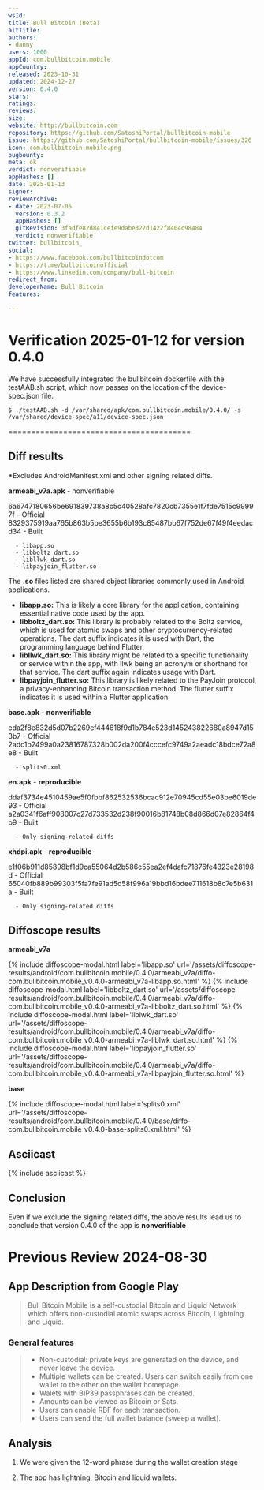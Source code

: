 ```yaml
---
wsId: 
title: Bull Bitcoin (Beta)
altTitle: 
authors:
- danny
users: 1000
appId: com.bullbitcoin.mobile
appCountry: 
released: 2023-10-31
updated: 2024-12-27
version: 0.4.0
stars: 
ratings: 
reviews: 
size: 
website: http://bullbitcoin.com
repository: https://github.com/SatoshiPortal/bullbitcoin-mobile
issue: https://github.com/SatoshiPortal/bullbitcoin-mobile/issues/326
icon: com.bullbitcoin.mobile.png
bugbounty: 
meta: ok
verdict: nonverifiable
appHashes: []
date: 2025-01-13
signer: 
reviewArchive:
- date: 2023-07-05
  version: 0.3.2
  appHashes: []
  gitRevision: 3fadfe82d841cefe9dabe322d1422f8404c98484
  verdict: nonverifiable
twitter: bullbitcoin_
social:
- https://www.facebook.com/bullbitcoindotcom
- https://t.me/bullbitcoinofficial
- https://www.linkedin.com/company/bull-bitcoin
redirect_from: 
developerName: Bull Bitcoin
features: 

---
```


# Verification 2025-01-12 for version 0.4.0

We have successfully integrated the bullbitcoin dockerfile with the testAAB.sh script, which now passes on the location of the device-spec.json file. 

`$ ./testAAB.sh -d /var/shared/apk/com.bullbitcoin.mobile/0.4.0/ -s /var/shared/device-spec/a11/device-spec.json` 

========================================

## Diff results 

*Excludes AndroidManifest.xml and other signing related diffs.

**armeabi_v7a.apk** - nonverifiable

6a6747180656be691839738a8c5c40528afc7820cb7355e1f7fde7515c99997f - Official
8329375919aa765b863b5be3655b6b193c85487bb67f752de67f49f4eedacd34 - Built 

```
  - libapp.so
  - libboltz_dart.so
  - libllwk_dart.so
  - libpayjoin_flutter.so
```

The **.so** files listed are shared object libraries commonly used in Android applications. 

- **libapp.so:** This is likely a core library for the application, containing essential native code used by the app.
- **libboltz_dart.so:** This library is probably related to the Boltz service, which is used for atomic swaps and other cryptocurrency-related operations. The dart suffix indicates it is used with Dart, the programming language behind Flutter.
- **libllwk_dart.so:** This library might be related to a specific functionality or service within the app, with llwk being an acronym or shorthand for that service. The dart suffix again indicates usage with Dart.
- **libpayjoin_flutter.so:** This library is likely related to the PayJoin protocol, a privacy-enhancing Bitcoin transaction method. The flutter suffix indicates it is used within a Flutter application.

**base.apk** - **nonverifiable**

eda2f8e832d5d07b2269ef444618f9d1b784e523d145243822680a8947d153b7 - Official
2adc1b2499a0a23816787328b002da200f4cccefc9749a2aeadc18bdce72a8e8 - Built

```
  - splits0.xml
```

**en.apk** - **reproducible**

ddaf3734e4510459ae5f0fbbf862532536bcac912e70945cd55e03be6019de93 - Official
a2a0341f6aff908007c27d733532d238f90016b81748b08d866d07e82864f4b9 - Built 

```
  - Only signing-related diffs
```

**xhdpi.apk** - **reproducible**

e1f06b911d85898bf1d9ca55064d2b586c55ea2ef4dafc71876fe4323e28198d - Official
65040fb889b99303f5fa7fe91ad5d58f996a19bbd16bdee711618b8c7e5b631a - Built

```
  - Only signing-related diffs
```

## Diffoscope results

**armeabi_v7a**

  {% include diffoscope-modal.html label='libapp.so' url='/assets/diffoscope-results/android/com.bullbitcoin.mobile/0.4.0/armeabi_v7a/diffo-com.bullbitcoin.mobile_v0.4.0-armeabi_v7a-libapp.so.html' %}
  {% include diffoscope-modal.html label='libboltz_dart.so' url='/assets/diffoscope-results/android/com.bullbitcoin.mobile/0.4.0/armeabi_v7a/diffo-com.bullbitcoin.mobile_v0.4.0-armeabi_v7a-libboltz_dart.so.html' %}
  {% include diffoscope-modal.html label='liblwk_dart.so' url='/assets/diffoscope-results/android/com.bullbitcoin.mobile/0.4.0/armeabi_v7a/diffo-com.bullbitcoin.mobile_v0.4.0-armeabi_v7a-liblwk_dart.so.html' %}
  {% include diffoscope-modal.html label='libpayjoin_flutter.so' url='/assets/diffoscope-results/android/com.bullbitcoin.mobile/0.4.0/armeabi_v7a/diffo-com.bullbitcoin.mobile_v0.4.0-armeabi_v7a-libpayjoin_flutter.so.html' %}

**base** 

  {% include diffoscope-modal.html label='splits0.xml' url='/assets/diffoscope-results/android/com.bullbitcoin.mobile/0.4.0/base/diffo-com.bullbitcoin.mobile_v0.4.0-base-splits0.xml.html' %}

## Asciicast 

{% include asciicast %}

## Conclusion

Even if we exclude the signing related diffs, the above results lead us to conclude that version 0.4.0 of the app is **nonverifiable**

# Previous Review 2024-08-30

## App Description from Google Play

> Bull Bitcoin Mobile is a self-custodial Bitcoin and Liquid Network which offers non-custodial atomic swaps across Bitcoin, Lightning and Liquid.

### General features

> - Non-custodial: private keys are generated on the device, and never leave the device.
> - Multiple wallets can be created. Users can switch easily from one wallet to the other on the wallet homepage.
> - Walets with BIP39 passphrases can be created.
> - Amounts can be viewed as Bitcoin or Sats.
> - Users can enable RBF for each transaction.
> - Users can send the full wallet balance (sweep a wallet).

## Analysis

1. We were given the 12-word phrase during the wallet creation stage

2. The app has lightning, Bitcoin and liquid wallets.


